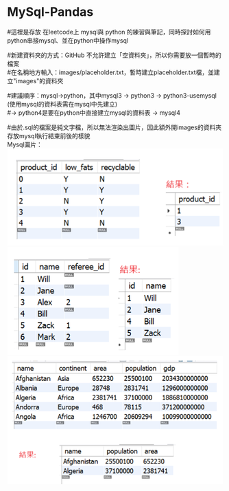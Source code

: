 # MySql-Pandas  
#這裡是存放 在leetcode上 mysql與 python 的練習與筆記，同時探討如何用python串接mysql、並在python中操作mysql  

#新建資料夾的方式：GitHub 不允許建立「空資料夾」，所以你需要放一個暫時的檔案   
#在名稱地方輸入：images/placeholder.txt，暫時建立placeholder.txt檔，並建立"images"的資料夾   

#建議順序：mysql→python，其中mysql3 → python3 → python3-usemysql (使用mysql的資料表需在mysql中先建立)   
#→ python4是要在python中直接建立mysql的資料表 → mysql4

#由於.sql的檔案是純文字檔，所以無法渲染出圖片，因此額外開images的資料夾存放mysql執行結束前後的樣貌  
Mysql圖片：   
![MS_1](./images/Mysql_1.png)  
![MS_1](./images/Mysql_2.png)  
![MS_1](./images/Mysql_3.png)
